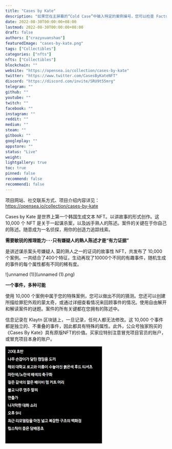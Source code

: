 ```yaml
---
title: "Cases by Kate"
description: "如果您在主屏幕的“Cold Case”中输入特定的案例编号，您可以检查 Facts By AI 是否已经被铸造。"
date: 2022-08-30T00:00:00+08:00
lastmod: 2022-08-30T00:00:00+08:00
draft: false
authors: ["crazyxuanshao"]
featuredImage: "cases-by-kate.png"
tags: ["Collectibles"]
categories: ["nfts"]
nfts: ["Collectibles"]
blockchain: ""
website: "https://opensea.io/collection/cases-by-kate"
twitter: "https://www.twitter.com/CasesByKateNFT"
discord: "https://discord.com/invite/SRU9t55mrg"
telegram: ""
github: ""
youtube: ""
twitch: ""
facebook: ""
instagram: ""
reddit: ""
medium: ""
steam: ""
gitbook: ""
googleplay: ""
appstore: ""
status: "Live"
weight: 
lightgallery: true
toc: true
pinned: false
recommend: false
recommend1: false
---
```

项目网站、社交联系方式、项目介绍内容详见：https://opensea.io/collection/cases-by-kate

Cases by Kate 是世界上第一个韩国生成文本 NFT。以讲故事的形式创作。这 10,000 个 NFT 是关于一起谋杀案，以及凶手熟人的陈述。案件的关键在于你自己的陈述。随意成为一名侦探，用你的创造力追踪线索。

**需要敏锐的推理能力･･･只有嫌疑人的熟人陈述才是“有力证据”** 

 <Cases By Kate> 是讲述谋杀案头号嫌疑人    莫的熟人之一的证词的故事性 NFT，共发布了 10,000 个案例。一共结合了400个特征，生动再现了10000个不同的有趣事件，随机生成的事件的每个属性都有不同的稀有度。 

![unnamed (1)](unnamed (1).png)

**一个事件，多种可能**

  使用 10,000 个案例中属于您的特殊案例，您可以做出不同的猜测。您还可以创建所描绘罪犯外观的蒙太奇，或通过详细查看情况来回顾事件的情况。使用<Cases By Kate>自由解开和解读案件的谜题。案件的所有关键都在您拥有的陈述中。 

信息记录在 Klaytn 区块链上，一旦记录，任何人都无法修改。这 10,000 个事件都是独立的、不重叠的事件，因此都具有特殊的属性。此外，公众号独家购买的《Cases By Kate》具有原版NFT的价值。买家应特别注意冒充项目官员的账户，或冒充项目本身的账户。 

![unnamed](unnamed.png)
